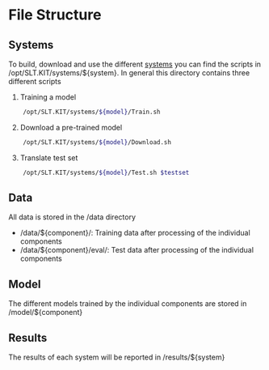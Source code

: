# File Structure #

## Systems ##

To build, download and use the different [systems](Systems.md) you can find the scripts in /opt/SLT.KIT/systems/${system}.
In general this directory contains three different scripts

1. Training a model

```bash
    /opt/SLT.KIT/systems/${model}/Train.sh
```

2. Download a pre-trained model


```bash
    /opt/SLT.KIT/systems/${model}/Download.sh
```


3. Translate test set

```bash
    /opt/SLT.KIT/systems/${model}/Test.sh $testset
```


## Data ##

All data is stored in the /data directory

* /data/${component}/: Training data after processing of the individual components
* /data/${component}/eval/: Test data after processing of the individual components


## Model ##

The different models trained by the individual components are stored in /model/${component}

## Results ##

The results of each system will be reported in /results/${system}
